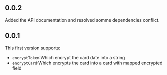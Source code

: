 ## 0.0.2

Added the API documentation and resolved somme dependencies conflict.

## 0.0.1

This first version supports:
+ `encryptToken`:Which encrypt the card date into a string
+ `encryptCard`:Which encrypts the card into a card with mapped encrypted field